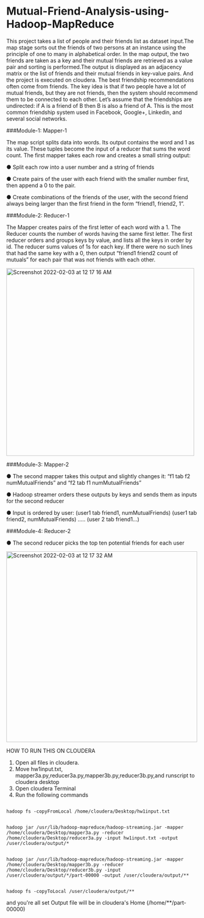 # Mutual-Friend-Analysis-using-Hadoop-MapReduce
This project takes a list of people and their friends list as dataset input.The map stage sorts out the friends of two persons at an instance using the principle of one to many in alphabetical order. In the map output, the two friends are taken as a key and their mutual friends are retrieved as a value pair and sorting is performed.The output is displayed as an adjacency matrix or the list of friends and their mutual friends in key-value pairs. And the project is executed on cloudera. 
The best friendship recommendations often come from friends. The key idea is that if two people
have a lot of mutual friends, but they are not friends, then the system should recommend them to be
connected to each other. Let’s assume that the friendships are undirected: if A is a friend of B then
B is also a friend of A. This is the most common friendship system used in Facebook, Google+,
Linkedin, and several social networks.

###Module-1: Mapper-1

The map script splits data into words. Its output contains the word and 1 as its value. These tuples
become the input of a reducer that sums the word count. The first mapper takes each row and
creates a small string output:

● Split each row into a user number and a string of friends

● Create pairs of the user with each friend with the smaller number first, then append
a 0 to the pair.

● Create combinations of the friends of the user, with the second friend always being
larger than the first friend in the form “friend1, friend2, 1”.


###Module-2: Reducer-1

The Mapper creates pairs of the first letter of each word with a 1. The Reducer counts the number of
words having the same first letter. The first reducer orders and groups keys by value, and lists all
the keys in order by id. The reducer sums values of 1s for each key. If there were no such lines
that had the same key with a 0, then output “friend1 friend2 count of mutuals” for each pair that
was not friends with each other.

<img width="493" alt="Screenshot 2022-02-03 at 12 17 16 AM" src="https://user-images.githubusercontent.com/78052106/152218198-2b544a19-1935-42ab-8d9b-b4e3412ac5ea.png">

###Module-3: Mapper-2

● The second mapper takes this output and slightly changes it:
“f1 tab f2 numMutualFriends” and
“f2 tab f1 numMutualFriends”

● Hadoop streamer orders these outputs by keys and sends them as inputs for the second
reducer

● Input is ordered by user:
(user1 tab friend1, numMutualFriends)
(user1 tab friend2, numMutualFriends) …..
(user 2 tab friend1…)


###Module-4: Reducer-2

● The second reducer picks the top ten potential friends for each user

<img width="501" alt="Screenshot 2022-02-03 at 12 17 32 AM" src="https://user-images.githubusercontent.com/78052106/152218264-5084b5c7-f30d-429b-8521-9d2fa0b1752a.png">

HOW TO RUN THIS ON CLOUDERA
1. Open all files in cloudera.
2. Move hw1input.txt, mapper3a.py,reducer3a.py,mapper3b.py,reducer3b.py,and runscript to cloudera desktop
3. Open cloudera Terminal 
4. Run the following commands 

```

hadoop fs -copyFromLocal /home/cloudera/Desktop/hw1input.txt

```

```

hadoop jar /usr/lib/hadoop-mapreduce/hadoop-streaming.jar -mapper /home/cloudera/Desktop/mapper3a.py -reducer /home/cloudera/Desktop/reducer3a.py -input hw1input.txt -output /user/cloudera/output/*

```

```

hadoop jar /usr/lib/hadoop-mapreduce/hadoop-streaming.jar -mapper /home/cloudera/Desktop/mapper3b.py -reducer /home/cloudera/Desktop/reducer3b.py -input /user/cloudera/output/*/part-00000 -output /user/cloudera/output/**

```

```

hadoop fs -copyToLocal /user/cloudera/output/**

```

and you're all set 
Output file will be in cloudera's Home (/home/**/part-00000)



